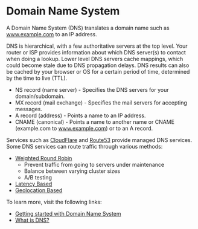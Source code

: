 # Domain Name System

A Domain Name System (DNS) translates a domain name such as www.example.com to an IP address.

DNS is hierarchical, with a few authoritative servers at the top level. Your router or ISP provides information about which DNS server(s) to contact when doing a lookup. Lower level DNS servers cache mappings, which could become stale due to DNS propagation delays. DNS results can also be cached by your browser or OS for a certain period of time, determined by the time to live (TTL).

- NS record (name server) - Specifies the DNS servers for your domain/subdomain.
- MX record (mail exchange) - Specifies the mail servers for accepting messages.
- A record (address) - Points a name to an IP address.
- CNAME (canonical) - Points a name to another name or CNAME (example.com to www.example.com) or to an A record.

Services such as [CloudFlare](https://www.cloudflare.com/dns/) and [Route53](https://aws.amazon.com/route53/) provide managed DNS services. Some DNS services can route traffic through various methods:

- [Weighted Round Robin](https://www.jscape.com/blog/load-balancing-algorithms)
  - Prevent traffic from going to servers under maintenance
  - Balance between varying cluster sizes
  - A/B testing
- [Latency Based](https://docs.aws.amazon.com/Route53/latest/DeveloperGuide/routing-policy.html#routing-policy-latency)
- [Geolocation Based](https://docs.aws.amazon.com/Route53/latest/DeveloperGuide/routing-policy.html#routing-policy-geo)

To learn more, visit the following links:

- [Getting started with Domain Name System](https://github.com/donnemartin/system-design-primer#domain-name-system)
- [What is DNS?](https://www.cloudflare.com/learning/dns/what-is-dns/)
